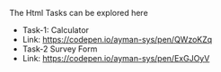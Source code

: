 The Html Tasks can be explored here 
- Task-1: Calculator
- Link: https://codepen.io/ayman-sys/pen/QWzoKZq
- Task-2 Survey Form
- Link: https://codepen.io/ayman-sys/pen/ExGJOyV
